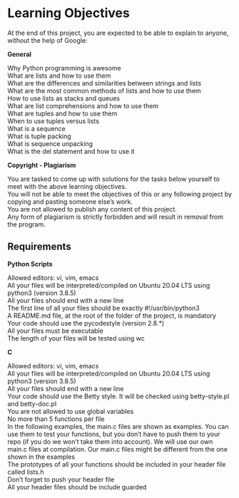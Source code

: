 # Learning Objectives

At the end of this project, you are expected to be able to explain to anyone, without the help of Google:

**General**

Why Python programming is awesome  
What are lists and how to use them  
What are the differences and similarities between strings and lists  
What are the most common methods of lists and how to use them  
How to use lists as stacks and queues  
What are list comprehensions and how to use them  
What are tuples and how to use them  
When to use tuples versus lists  
What is a sequence  
What is tuple packing  
What is sequence unpacking  
What is the del statement and how to use it  

**Copyright - Plagiarism**

You are tasked to come up with solutions for the tasks below yourself to meet with the above learning objectives.  
You will not be able to meet the objectives of this or any following project by copying and pasting someone else’s work.  
You are not allowed to publish any content of this project.  
Any form of plagiarism is strictly forbidden and will result in removal from the program.  

## Requirements

**Python Scripts**

Allowed editors: vi, vim, emacs  
All your files will be interpreted/compiled on Ubuntu 20.04 LTS using python3 (version 3.8.5)  
All your files should end with a new line  
The first line of all your files should be exactly #!/usr/bin/python3  
A README.md file, at the root of the folder of the project, is mandatory  
Your code should use the pycodestyle (version 2.8.*)  
All your files must be executable  
The length of your files will be tested using wc  

**C**

Allowed editors: vi, vim, emacs  
All your files will be interpreted/compiled on Ubuntu 20.04 LTS using python3 (version 3.8.5)  
All your files should end with a new line  
Your code should use the Betty style. It will be checked using betty-style.pl and betty-doc.pl  
You are not allowed to use global variables  
No more than 5 functions per file  
In the following examples, the main.c files are shown as examples. You can use them to test your functions, but you don’t have to push them to your repo (if you do we won’t take them into account). We will use our own main.c files at compilation. Our main.c files might be different from the one shown in the examples  
The prototypes of all your functions should be included in your header file called lists.h  
Don’t forget to push your header file  
All your header files should be include guarded  
